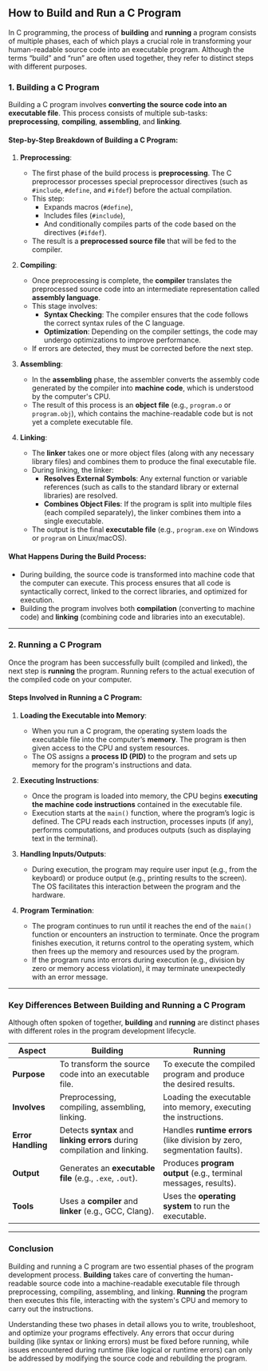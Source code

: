 ## How to Build and Run a C Program

In C programming, the process of **building** and **running** a program consists of multiple phases, each of which plays a crucial role in transforming your human-readable source code into an executable program. Although the terms “build” and “run” are often used together, they refer to distinct steps with different purposes.

### 1. Building a C Program

Building a C program involves **converting the source code into an executable file**. This process consists of multiple sub-tasks: **preprocessing**, **compiling**, **assembling**, and **linking**. 

#### Step-by-Step Breakdown of Building a C Program:

1. **Preprocessing**:
   - The first phase of the build process is **preprocessing**. The C preprocessor processes special preprocessor directives (such as `#include`, `#define`, and `#ifdef`) before the actual compilation. 
   - This step:
     - Expands macros (`#define`),
     - Includes files (`#include`),
     - And conditionally compiles parts of the code based on the directives (`#ifdef`).
   - The result is a **preprocessed source file** that will be fed to the compiler.

2. **Compiling**:
   - Once preprocessing is complete, the **compiler** translates the preprocessed source code into an intermediate representation called **assembly language**. 
   - This stage involves:
     - **Syntax Checking**: The compiler ensures that the code follows the correct syntax rules of the C language.
     - **Optimization**: Depending on the compiler settings, the code may undergo optimizations to improve performance.
   - If errors are detected, they must be corrected before the next step.

3. **Assembling**:
   - In the **assembling** phase, the assembler converts the assembly code generated by the compiler into **machine code**, which is understood by the computer's CPU. 
   - The result of this process is an **object file** (e.g., `program.o` or `program.obj`), which contains the machine-readable code but is not yet a complete executable file.

4. **Linking**:
   - The **linker** takes one or more object files (along with any necessary library files) and combines them to produce the final executable file.
   - During linking, the linker:
     - **Resolves External Symbols**: Any external function or variable references (such as calls to the standard library or external libraries) are resolved.
     - **Combines Object Files**: If the program is split into multiple files (each compiled separately), the linker combines them into a single executable.
   - The output is the final **executable file** (e.g., `program.exe` on Windows or `program` on Linux/macOS).

#### What Happens During the Build Process:
- During building, the source code is transformed into machine code that the computer can execute. This process ensures that all code is syntactically correct, linked to the correct libraries, and optimized for execution.
- Building the program involves both **compilation** (converting to machine code) and **linking** (combining code and libraries into an executable).

---

### 2. Running a C Program

Once the program has been successfully built (compiled and linked), the next step is **running** the program. Running refers to the actual execution of the compiled code on your computer.

#### Steps Involved in Running a C Program:

1. **Loading the Executable into Memory**:
   - When you run a C program, the operating system loads the executable file into the computer’s **memory**. The program is then given access to the CPU and system resources.
   - The OS assigns a **process ID (PID)** to the program and sets up memory for the program's instructions and data.

2. **Executing Instructions**:
   - Once the program is loaded into memory, the CPU begins **executing the machine code instructions** contained in the executable file.
   - Execution starts at the `main()` function, where the program’s logic is defined. The CPU reads each instruction, processes inputs (if any), performs computations, and produces outputs (such as displaying text in the terminal).
   
3. **Handling Inputs/Outputs**:
   - During execution, the program may require user input (e.g., from the keyboard) or produce output (e.g., printing results to the screen). The OS facilitates this interaction between the program and the hardware.
   
4. **Program Termination**:
   - The program continues to run until it reaches the end of the `main()` function or encounters an instruction to terminate. Once the program finishes execution, it returns control to the operating system, which then frees up the memory and resources used by the program.
   - If the program runs into errors during execution (e.g., division by zero or memory access violation), it may terminate unexpectedly with an error message.

---

### Key Differences Between Building and Running a C Program

Although often spoken of together, **building** and **running** are distinct phases with different roles in the program development lifecycle.

| **Aspect**        | **Building**                                               | **Running**                                                       |
|-------------------|------------------------------------------------------------|-------------------------------------------------------------------|
| **Purpose**       | To transform the source code into an executable file.       | To execute the compiled program and produce the desired results.  |
| **Involves**      | Preprocessing, compiling, assembling, linking.              | Loading the executable into memory, executing the instructions.   |
| **Error Handling**| Detects **syntax** and **linking errors** during compilation and linking. | Handles **runtime errors** (like division by zero, segmentation faults). |
| **Output**        | Generates an **executable file** (e.g., `.exe`, `.out`).    | Produces **program output** (e.g., terminal messages, results).   |
| **Tools**         | Uses a **compiler** and **linker** (e.g., GCC, Clang).      | Uses the **operating system** to run the executable.              |

---

### Conclusion

Building and running a C program are two essential phases of the program development process. **Building** takes care of converting the human-readable source code into a machine-readable executable file through preprocessing, compiling, assembling, and linking. **Running** the program then executes this file, interacting with the system's CPU and memory to carry out the instructions.

Understanding these two phases in detail allows you to write, troubleshoot, and optimize your programs effectively. Any errors that occur during building (like syntax or linking errors) must be fixed before running, while issues encountered during runtime (like logical or runtime errors) can only be addressed by modifying the source code and rebuilding the program.
